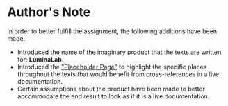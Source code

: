 # Author's Note

In order to better fulfill the assignment, the following additions have been made:

- Introduced the name of the imaginary product that the texts are written for: **LuminaLab**.
- Introduced the ["Placeholder Page"](/tasks/placeholder.md) to highlight the specific places throughout the texts that would benefit from cross-references in a live documentation.
- Certain assumptions about the product have been made to better accommodate the end result to look as if it is a live documentation.  
